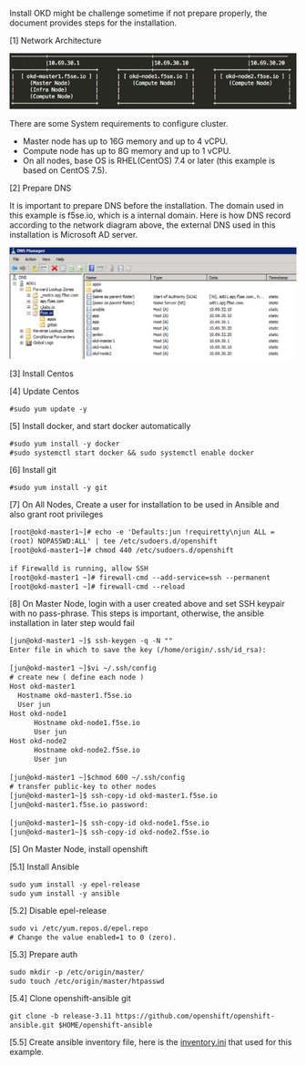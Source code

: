 Install OKD might be challenge sometime if not prepare properly, the document provides steps for the installation. 

[1] Network Architecture

  ![](https://github.com/cjunwchen/installokd311/blob/master/images/network_diagram.png)
  
  There are some System requirements to configure cluster.
  * Master node has up to 16G memory and up to 4 vCPU.
  * Compute node has up to 8G memory and up to 1 vCPU.
  * On all nodes, base OS is RHEL(CentOS) 7.4 or later (this example is based on CentOS 7.5).

[2]	Prepare DNS

It is important to prepare DNS before the installation. The domain used in this example is f5se.io, which is a internal   domain. Here is how DNS record according to the network diagram above, the external DNS used in this installation is Microsoft AD server. 

![](https://github.com/cjunwchen/installokd311/blob/master/images/dnsad.png)

[3] Install Centos

[4] Update Centos

	#sudo yum update -y
  
[5] Install docker, and start docker automatically

	#sudo yum install -y docker
	#sudo systemctl start docker && sudo systemctl enable docker

[6] Install git

	#sudo yum install -y git

[7] On All Nodes, Create a user for installation to be used in Ansible and also grant root privileges

	[root@okd-master1~]# echo -e 'Defaults:jun !requiretty\njun ALL = (root) NOPASSWD:ALL' | tee /etc/sudoers.d/openshift 
	[root@okd-master1~]# chmod 440 /etc/sudoers.d/openshift 

	if Firewalld is running, allow SSH
	[root@okd-master1 ~]# firewall-cmd --add-service=ssh --permanent 
	[root@okd-master1 ~]# firewall-cmd --reload 
	
[8] On Master Node, login with a user created above and set SSH keypair with no pass-phrase. This steps is important, otherwise, the ansible installation in later step would fail

	[jun@okd-master1 ~]$ ssh-keygen -q -N "" 
	Enter file in which to save the key (/home/origin/.ssh/id_rsa):

	[jun@okd-master1 ~]$vi ~/.ssh/config
	# create new ( define each node )
	Host okd-master1
   	  Hostname okd-master1.f5se.io
  	  User jun
	Host okd-node1
    	  Hostname okd-node1.f5se.io
    	  User jun
	Host okd-node2
     	  Hostname okd-node2.f5se.io
    	  User jun
	  
	[jun@okd-master1 ~]$chmod 600 ~/.ssh/config
	# transfer public-key to other nodes
	[jun@okd-master1~]$ ssh-copy-id okd-master1.f5se.io 
	[jun@okd-master1.f5se.io password: 

	[jun@okd-master1~]$ ssh-copy-id okd-node1.f5se.io 
	[jun@okd-master1~]$ ssh-copy-id okd-node2.f5se.io 

[5]	On Master Node, install openshift

[5.1] Install Ansible

	sudo yum install -y epel-release
	sudo yum install -y ansible

[5.2] Disable epel-release
	
	sudo vi /etc/yum.repos.d/epel.repo
	# Change the value enabled=1 to 0 (zero).

[5.3] Prepare auth
	
	sudo mkdir -p /etc/origin/master/
	sudo touch /etc/origin/master/htpasswd

[5.4] Clone openshift-ansible git 
	
	git clone -b release-3.11 https://github.com/openshift/openshift-ansible.git $HOME/openshift-ansible
	
[5.5] Create ansible inventory file, here is the [inventory.ini](#https://github.com/cjunwchen/installokd311/blob/master/inventory.ini) that used for this example.
	


  


